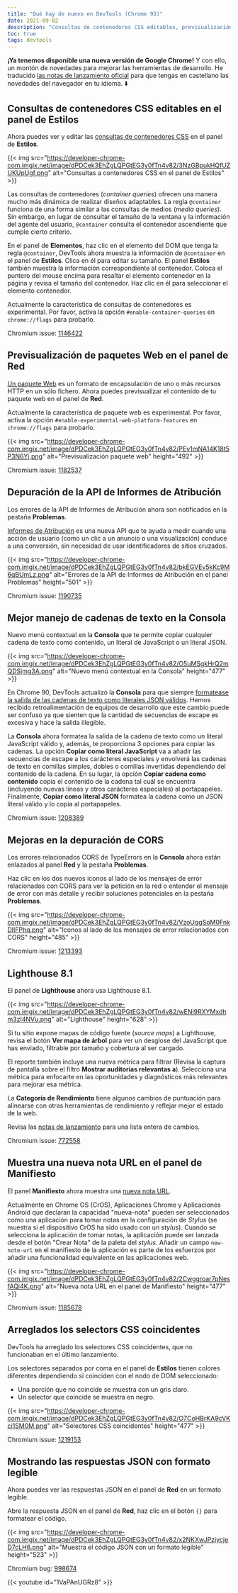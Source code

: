 ```yaml
---
title: "Qué hay de nuevo en DevTools (Chrome 93)"
date: 2021-09-02
description: "Consultas de contenedores CSS editables, previsualización de paquetes web, mejor manejo de cadenas de texto en la Consola y más."
toc: true
tags: devtools
---
```


**¡Ya tenemos disponible una nueva versión de Google Chrome!** Y con ello, un montón de novedades para mejorar las herramientas de desarrollo. He traducido [las notas de lanzamiento oficial](https://developer.chrome.com/blog/new-in-devtools-93/) para que tengas en castellano las novedades del navegador en tu idioma. ⬇️

## Consultas de contenedores CSS editables en el panel de Estilos

Ahora puedes ver y editar las [consultas de contenedores CSS](https://web.dev/new-responsive/#responsive-to-the-container) en el panel de **Estilos**.

{{< img src="https://developer-chrome-com.imgix.net/image/dPDCek3EhZgLQPGtEG3y0fTn4v82/3NzGBpukHQfUZUKUpUgf.png" alt="Consultas a contenedores CSS en el panel de Estilos" >}}

Las consultas de contenedores (_container queries_) ofrecen una manera mucho más dinámica de realizar diseños adaptables. La regla `@container` funciona de una forma similar a las consultas de medios (_media queries_). Sin embargo, en lugar de consultar el tamaño de la ventana y la información del agente del usuario, `@container` consulta el contenedor ascendiente que cumple cierto criterio.

En el panel de **Elementos**, haz clic en el elemento del DOM que tenga la regla `@container`, DevTools ahora muestra la información de `@container` en el panel de **Estilos**. Clica en él para editar su tamaño. El panel **Estilos** también muestra la información correspondiente al contenedor. Coloca el puntero del mouse encima para resaltar el elemento contenedor en la página y revisa el tamaño del contenedor. Haz clic en él para seleccionar el elemento contenedor.

Actualmente la característica de consultas de contenedores es experimental. Por favor, activa la opción `#enable-container-queries` en `chrome://flags` para probarlo.

Chromium issue: [1146422](https://crbug.com/1146422)

## Previsualización de paquetes Web en el panel de Red

[Un paquete Web](https://web.dev/web-bundles/) es un formato de encapsulación de uno o más recursos HTTP en un sólo fichero. Ahora puedes previsualizar el contenido de tu paquete web en el panel de **Red**.

Actualmente la característica de paquete web es experimental. Por favor, activa la opción `#enable-experimental-web-platform-features` en `chrome://flags` para probarlo.

{{< img src="https://developer-chrome-com.imgix.net/image/dPDCek3EhZgLQPGtEG3y0fTn4v82/PEv1mNA14K18t5P3N6Yj.png" alt="Previsualización paquete web" height="492" >}}

Chromium issue: [1182537](https://crbug.com/1182537)

## Depuración de la API de Informes de Atribución

Los errores de la API de Informes de Atribución ahora son notificados en la pestaña **Problemas**.

[Informes de Atribución](https://developer.chrome.com/docs/privacy-sandbox/attribution-reporting/) es una nueva API que te ayuda a medir cuando una acción de usuario (como un clic a un anuncio o una visualización) conduce a una conversión, sin necesidad de usar identificadores de sitios cruzados.

{{< img src="https://developer-chrome-com.imgix.net/image/dPDCek3EhZgLQPGtEG3y0fTn4v82/bkEGVEv5kKc9M6qBUmLz.png" alt="Errores de la API de Informes de Atribución en el panel Problemas" height="501" >}}

Chromium issue: [1190735](https://crbug.com/1190735)

## Mejor manejo de cadenas de texto en la Consola

Nuevo menú contextual en la **Consola** que te permite copiar cualquier cadena de texto como contenido, un literal de JavaScript o un literal JSON.

{{< img src="https://developer-chrome-com.imgix.net/image/dPDCek3EhZgLQPGtEG3y0fTn4v82/O5uMSgkHrQ2mQDSjmg3A.png" alt="Nuevo menú contextual en la Consola" height="477" >}}

En Chrome 90, DevTools actualizó la **Consola** para que siempre [formatease la salida de las cadenas de texto como literales JSON válidos](/blog/new-in-devtools-90/#double-quotes). Hemos recibido retroalimentación de equipos de desarrollo que este cambio puede ser confuso ya que sienten que la cantidad de secuencias de escape es excesiva y hace la salida illegible.

La **Consola** ahora formatea la salida de la cadena de texto como un literal JavaScript válido y, además, te proporciona 3 opciones para copiar las cadenas. La opción **Copiar como literal JavaScript** va a añadir las secuencias de escape a los carácteres especiales y envolverá las cadenas de texto en comillas simples, dobles o comillas invertidas dependiendo del contenido de la cadena. En su lugar, la opción **Copiar cadena como contenido** copia el contenido de la cadena tal cuál se encuentra (incluyendo nuevas líneas y otros carácteres especiales) al portapapeles. Finalmente, **Copiar como literal JSON** formatea la cadena como un JSON literal válido y lo copia al portapapeles.

Chromium issue: [1208389](https://crbug.com/1208389)

## Mejoras en la depuración de CORS

Los errores relacionados CORS de TypeErrors en la **Consola** ahora están enlazados al panel **Red** y la pestaña **Problemas**.

Haz clic en los dos nuevos iconos al lado de los mensajes de error relacionados con CORS para ver la petición en la red o entender el mensaje de error con más detalle y recibir soluciones potenciales en la pestaña **Problemas**.

{{< img src="https://developer-chrome-com.imgix.net/image/dPDCek3EhZgLQPGtEG3y0fTn4v82/VzoUggSoM0FnkDlIFPhq.png" alt="Iconos al lado de los mensajes de error relacionados con CORS" height="485" >}}

Chromium issue: [1213393](https://crbug.com/1213393)

## Lighthouse 8.1

El panel de **Lighthouse** ahora usa Lighthouse 8.1.

{{< img src="https://developer-chrome-com.imgix.net/image/dPDCek3EhZgLQPGtEG3y0fTn4v82/wENi9RXYMxdhm3zI4NVu.png" alt="Lighthouse" height="628" >}}

Si tu sitio expone mapas de código fuente (_source maps_) a Lighthouse, revisa el botón **Ver mapa de árbol** para ver un desglose del JavaScript que has enviado, filtrable por tamaño y cobertura al ser cargado.

El reporte también incluye una nueva métrica para filtrar (Revisa la captura de pantalla sobre el filtro **Mostrar auditorías relevantas a**). Selecciona una métrica para enfocarte en las oportunidades y diagnósticos más relevantes para mejorar esa métrica.

La **Categoría de Rendimiento** tiene algunos cambios de puntuación para alinearse con otras herramientas de rendimiento y reflejar mejor el estado de la web.

Revisa las [notas de lanzamiento](https://github.com/GoogleChrome/lighthouse/releases) para una lista entera de cambios.

Chromium issue: [772558](https://crbug.com/772558)

## Muestra una nueva nota URL en el panel de Manifiesto

El panel **Manifiesto** ahora muestra una [nueva nota URL](https://wicg.github.io/manifest-incubations/index.html#dfn-note_taking).

Actualmente en Chrome OS (CrOS), Aplicaciones Chrome y Aplicaciones Android que declaran la capacidad "nueva-nota" pueden ser seleccionados como una aplicación para tomar notas en la configuración de _Stylus_ (se muestra si el dispositivo CrOS ha sido usado con un _stylus_). Cuando se selecciona la aplicación de tomar notas, la aplicación puede ser lanzada desde el botón "Crear Nota" de la paleta del _stylus_. Añadir un campo `new-note-url` en el manifiesto de la aplicación es parte de los esfuerzos por añadir una funcionalidad equivalente en las aplicaciones web.

{{< img src="https://developer-chrome-com.imgix.net/image/dPDCek3EhZgLQPGtEG3y0fTn4v82/2Cwggroar7pNesfAQi4K.png" alt="Nueva nota URL en el panel de Manifiesto" height="477" >}}

Chromium issue: [1185678](https://crbug.com/1185678)

## Arreglados los selectors CSS coincidentes

DevTools ha arreglado los selectores CSS coincidentes, que no funcionaban en el último lanzamiento.

Los selectores separados por coma en el panel de **Estilos** tienen colores diferentes dependiendo si coinciden con el nodo de DOM seleccionado:

- Una porción que no coincide se muestra con un gris claro.
- Un selector que coincide se muestra en negro.

{{< img src="https://developer-chrome-com.imgix.net/image/dPDCek3EhZgLQPGtEG3y0fTn4v82/O7CoHBrKA9cVKci1SM0M.png" alt="Selectores CSS coincidentes" height="477" >}}

Chromium issue: [1219153](https://crbug.com/1219153)

## Mostrando las respuestas JSON con formato legible

Ahora puedes ver las respuestas JSON en el panel de **Red** en un formato legible.

Abre la respuesta JSON en el panel de **Red**, haz clic en el botón `{}` para formatear el código.

{{< img src="https://developer-chrome-com.imgix.net/image/dPDCek3EhZgLQPGtEG3y0fTn4v82/x2NKXwJPzjycjeD7cLH6.png" alt="Muestra el código JSON con un formato legible" height="523" >}}

Chromium bug: [998674](https://crbug.com/998674)

{{< youtube id="1VaPAnUGRz8" >}}
